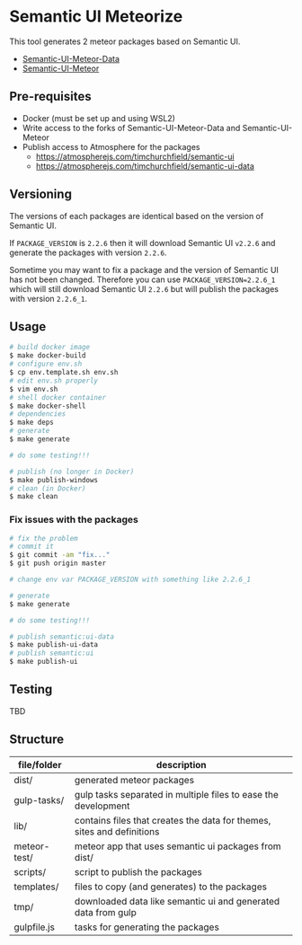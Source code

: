 Semantic UI Meteorize
=====================

This tool generates 2 meteor packages based on Semantic UI.

- [Semantic-UI-Meteor-Data](https://github.com/tchurchfield-streamba/Semantic-UI-Meteor-Data)
- [Semantic-UI-Meteor](https://github.com/tchurchfield-streamba/Semantic-UI-Meteor)

Pre-requisites
---------------

- Docker (must be set up and using WSL2)
- Write access to the forks of Semantic-UI-Meteor-Data and Semantic-UI-Meteor
- Publish access to Atmosphere for the packages
  - <https://atmospherejs.com/timchurchfield/semantic-ui>
  - <https://atmospherejs.com/timchurchfield/semantic-ui-data>

Versioning
----------

The versions of each packages are identical based on the version of Semantic UI.

If `PACKAGE_VERSION` is `2.2.6` then it will download Semantic UI `v2.2.6` and generate the packages with version `2.2.6`.

Sometime you may want to fix a package and the version of Semantic UI has not been changed. Therefore you can use `PACKAGE_VERSION=2.2.6_1` which will still download Semantic UI `2.2.6` but will publish the packages with version `2.2.6_1`.

Usage
------

```bash
# build docker image
$ make docker-build
# configure env.sh
$ cp env.template.sh env.sh
# edit env.sh properly
$ vim env.sh
# shell docker container
$ make docker-shell
# dependencies
$ make deps
# generate
$ make generate

# do some testing!!!

# publish (no longer in Docker)
$ make publish-windows
# clean (in Docker)
$ make clean
```

### Fix issues with the packages

```bash
# fix the problem
# commit it
$ git commit -am "fix..."
$ git push origin master

# change env var PACKAGE_VERSION with something like 2.2.6_1

# generate
$ make generate

# do some testing!!!

# publish semantic:ui-data
$ make publish-ui-data
# publish semantic:ui
$ make publish-ui
```

Testing
-------

TBD

Structure
---------

file/folder | description
--- | ---
dist/ | generated meteor packages
gulp-tasks/ | gulp tasks separated in multiple files to ease the development
lib/ | contains files that creates the data for themes, sites and definitions
meteor-test/ | meteor app that uses semantic ui packages from dist/
scripts/ | script to publish the packages
templates/ | files to copy (and generates) to the packages
tmp/ | downloaded data like semantic ui and generated data from gulp
gulpfile.js | tasks for generating the packages
